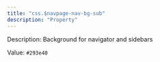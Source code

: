 ```yaml
---
title: "css.$navpage-nav-bg-sub"
description: "Property"
---
```


Description: Background for navigator and sidebars

Value: `#293e40`